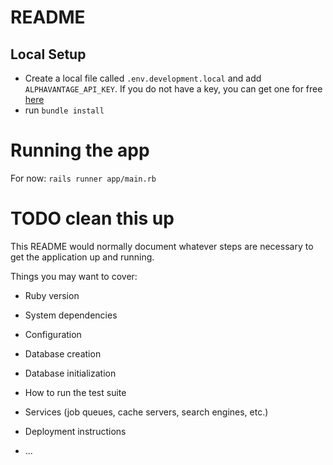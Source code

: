 # README

## Local Setup
* Create a local file called `.env.development.local` and add `ALPHAVANTAGE_API_KEY`. If you do not have
a key, you can get one for free [here](https://www.alphavantage.co/support/#api-key)
* run `bundle install`

# Running the app

For now: `rails runner app/main.rb`

# TODO clean this up


This README would normally document whatever steps are necessary to get the
application up and running.

Things you may want to cover:

* Ruby version

* System dependencies

* Configuration

* Database creation

* Database initialization

* How to run the test suite

* Services (job queues, cache servers, search engines, etc.)

* Deployment instructions

* ...
